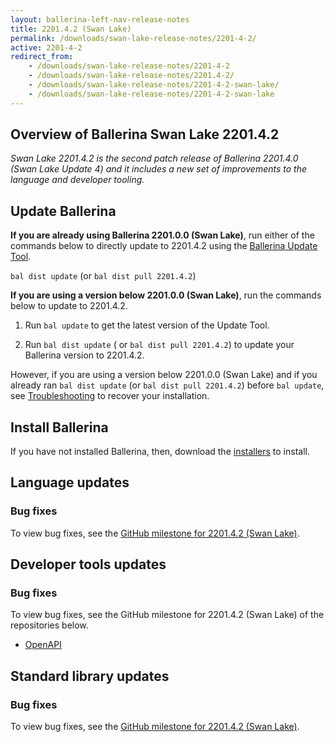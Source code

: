 ```yaml
---
layout: ballerina-left-nav-release-notes
title: 2201.4.2 (Swan Lake) 
permalink: /downloads/swan-lake-release-notes/2201-4-2/
active: 2201-4-2
redirect_from: 
    - /downloads/swan-lake-release-notes/2201-4-2
    - /downloads/swan-lake-release-notes/2201.4-2/
    - /downloads/swan-lake-release-notes/2201-4-2-swan-lake/
    - /downloads/swan-lake-release-notes/2201-4-2-swan-lake
---
```


## Overview of Ballerina Swan Lake 2201.4.2

<em>Swan Lake 2201.4.2 is the second patch release of Ballerina 2201.4.0 (Swan Lake Update 4) and it includes a new set of improvements to the language and developer tooling.</em>

## Update Ballerina

**If you are already using Ballerina 2201.0.0 (Swan Lake)**, run either of the commands below to directly update to 2201.4.2 using the [Ballerina Update Tool](/learn/cli-documentation/update-tool/).

`bal dist update` (or `bal dist pull 2201.4.2`)

**If you are using a version below 2201.0.0 (Swan Lake)**, run the commands below to update to 2201.4.2.

1. Run `bal update` to get the latest version of the Update Tool.

2. Run `bal dist update` ( or `bal dist pull 2201.4.2`) to update your Ballerina version to 2201.4.2.

However, if you are using a version below 2201.0.0 (Swan Lake) and if you already ran `bal dist update` (or `bal dist pull 2201.4.2`) before `bal update`, see [Troubleshooting](/downloads/swan-lake-release-notes/swan-lake-2201.0.0#troubleshooting) to recover your installation.

## Install Ballerina

If you have not installed Ballerina, then, download the [installers](/downloads/#swanlake) to install.

## Language updates

### Bug fixes

To view bug fixes, see the [GitHub milestone for 2201.4.2 (Swan Lake)](https://github.com/ballerina-platform/ballerina-lang/issues?q=is%3Aissue+milestone%3A2201.4.2+is%3Aclosed+label%3AType%2FBug).

## Developer tools updates

### Bug fixes

To view bug fixes, see the GitHub milestone for 2201.4.2 (Swan Lake) of the repositories below.

- [OpenAPI](https://github.com/ballerina-platform/openapi-tools/issues?q=is%3Aissue+milestone%3A%22Swan+Lake+2201.4.2%22+is%3Aclosed+)

## Standard library updates

### Bug fixes

To view bug fixes, see the [GitHub milestone for 2201.4.2 (Swan Lake)](https://github.com/ballerina-platform/ballerina-standard-library/milestone/28?closed=1).
